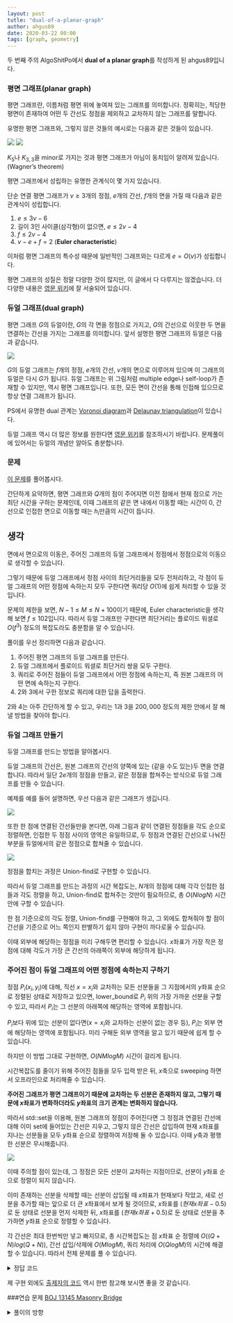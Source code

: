 ```yaml
---
layout: post
tutle: "dual-of-a-planar-graph"
author: ahgus89
date: 2020-03-22 00:00
tags: [graph, geometry]
---
```


두 번째 주의 AlgoShitPo에서 **dual of a planar graph**를 작성하게 된 ahgus89입니다.

### 평면 그래프(planar graph)
평면 그래프란, 이름처럼 평면 위에 놓여져 있는 그래프를 의미합니다. 정확히는, 적당한 평면이 존재하여 어떤 두 간선도 정점을 제외하고 교차하지 않는 그래프를 말합니다.

유명한 평면 그래프와, 그렇지 않은 것들의 예시로는 다음과 같은 것들이 있습니다.

 ![](https://algoshitpo.github.io/files/planar.png) ![](https://algoshitpo.github.io/files/non_planar.png) 

$K_5$나 $K_{3, 3}$을 minor로 가지는 것과 평면 그래프가 아님이 동치임이 알려져 있습니다.(Wagner’s theorem) 

평면 그래프에서 성립하는 유명한 관계식이 몇 가지 있습니다.

단순 연결 평면 그래프가 $v \geq 3$개의 정점, $e$개의 간선, $f$개의 면을 가질 때 다음과 같은 관계식이 성립합니다.

1. $e \leq 3v-6$
2. 길이 3인 사이클(삼각형)이 없으면, $e \leq 2v-4$
3. $f \leq 2v-4$
4. $v-e+f=2$ (**Euler characteristic**)

이처럼 평면 그래프의 특수성 때문에 일반적인 그래프와는 다르게 $e = O(v)$가 성립합니다.

평면 그래프의 성질은 정말 다양한 것이 많지만, 이 글에서 다 다루지는 않겠습니다. 더 다양한 내용은 [영문 위키](https://en.wikipedia.org/wiki/Planar_graph)에 잘 서술되어 있습니다.

### 듀얼 그래프(dual graph)
평면 그래프 $G$의 듀얼이란, $G$의 각 면을 정점으로 가지고, $G$의 간선으로 이웃한 두 면을 연결하는 간선을 가지는 그래프를 의미합니다. 앞서 설명한 평면 그래프의 듀얼은 다음과 같습니다.

 ![](https://algoshitpo.github.io/files/dual.png) 

$G$의 듀얼 그래프는 $f$개의 정점, $e$개의 간선, $v$개의 면으로 이루어져 있으며 이 그래프의 듀얼은 다시 $G$가 됩니다.
듀얼 그래프는 위 그림처럼 multiple edge나 self-loop가 존재할 수 있지만, 역시 평면 그래프입니다. 또한, 모든 면이 간선을 통해 인접해 있으므로 항상 연결 그래프가 됩니다.

PS에서 유명한 dual 관계는 [Voronoi diagram](https://en.wikipedia.org/wiki/Voronoi_diagram)과 [Delaunay triangulation](https://en.wikipedia.org/wiki/Delaunay_triangulation)이 있습니다.

듀얼 그래프 역시 더 많은 정보를 원한다면 [영문 위키](https://en.wikipedia.org/wiki/Dual_graph)를 참조하시기 바랍니다. 문제풀이에 있어서는 듀얼의 개념만 알아도 충분합니다.

### 문제
[이 문제](https://www.acmicpc.net/problem/15308)를 풀어봅시다.

간단하게 요약하면, 평면 그래프와 $Q$개의 점이 주어지면 이전 점에서 현재 점으로 가는 최단 시간을 구하는 문제인데, 이때 그래프의 같은 면 내에서 이동할 때는 시간이 0, 간선으로 인접한 면으로 이동할 때는 $h_i$만큼의 시간이 듭니다.

## 생각
면에서 면으로의 이동은, 주어진 그래프의 듀얼 그래프에서 정점에서 정점으로의 이동으로 생각할 수 있습니다.

그렇기 때문에 듀얼 그래프에서 정점 사이의 최단거리들을 모두 전처리하고, 각 점이 듀얼 그래프의 어떤 정점에 속하는지 모두 구한다면 쿼리당 $O(1)$에 쉽게 처리할 수 있을 것입니다.

문제의 제한을 보면, $N-1 \leq M \leq N+100$이기 때문에, Euler characteristic을 생각해 보면 $f \leq 102$입니다. 따라서 듀얼 그래프만 구한다면 최단거리는 플로이드 워셜로 $O(f^3)$ 정도의 복잡도라도 충분함을 알 수 있습니다.

풀이를 우선 정리하면 다음과 같습니다.

1. 주어진 평면 그래프의 듀얼 그래프를 만든다.
2. 듀얼 그래프에서 플로이드 워셜로 최단거리 쌍을 모두 구한다.
3. 쿼리로 주어진 점들이 듀얼 그래프에서 어떤 정점에 속하는지, 즉 원본 그래프의 어떤 면에 속하는지 구한다.
4. 2와 3에서 구한 정보로 쿼리에 대한 답을 출력한다.

2와 4는 아주 간단하게 할 수 있고, 우리는 1과 3을 $200,000$ 정도의 제한 안에서 잘 해낼 방법을 찾아야 합니다.

### 듀얼 그래프 만들기
듀얼 그래프를 만드는 방법을 알아봅시다. 

듀얼 그래프의 간선은, 원본 그래프의 간선의 양쪽에 있는 (같을 수도 있는)두 면을 연결합니다. 따라서 일단 $2e$개의 정점을 만들고, 같은 정점을 합쳐주는 방식으로 듀얼 그래프를 만들 수 있습니다.

예제를 예를 들어 설명하면, 우선 다음과 같은 그래프가 생깁니다.

 ![](https://algoshitpo.github.io/files/dual1.png) 

또한 한 점에 연결된 간선들만을 본다면, 아래 그림과 같이 연결된 정점들을 각도 순으로 정렬하면, 인접한 두 정점 사이의 영역은 유일하므로, 두 정점과 연결된 간선으로 나눠진 부분을 듀얼에서의 같은 정점으로 합쳐줄 수 있습니다.

 ![](https://algoshitpo.github.io/files/dual2.png) 

정점을 합치는 과정은 Union-find로 구현할 수 있습니다.

따라서 듀얼 그래프를 만드는 과정의 시간 복잡도는, $N$개의 정점에 대해 각각 인접한 점들과 각도 정렬을 하고, Union-find로 합쳐주는 것만이 필요하므로, 총 $O(NlogN)$ 시간 안에 구할 수 있습니다.

한 점 기준으로의 각도 정렬, Union-find를 구현해야 하고, 그 외에도 합쳐줘야 할 점이 간선을 기준으로 어느 쪽인지 판별하기 쉽지 않아 구현이 까다로울 수 있습니다.

이때 외부에 해당하는 정점을 미리 구해두면 편리할 수 있습니다. $x$좌표가 가장 작은 정점에 대해 각도가 가장 큰 간선의 아래쪽이 외부에 해당하게 됩니다.

### 주어진 점이 듀얼 그래프의 어떤 정점에 속하는지 구하기
정점 $P_i (x_i, y_i)$에 대해, 직선 $x=x_i$와 교차하는 모든 선분들을 그 지점에서의 $y$좌표 순으로 정렬된 상태로 저장하고 있으면, lower_bound로 $P_i$ 위의 가장 가까운 선분을 구할 수 있고, 따라서 $P_i$는 그 선분의 아래쪽에 해당하는 영역에 포함됩니다.

$P_i$보다 위에 있는 선분이 없다면($x=x_i$와 교차하는 선분이 없는 경우 등), $P_i$는 외부 면에 해당하는 영역에 포함됩니다. 미리 구해둔 외부 영역을 알고 있기 때문에 쉽게 할 수 있습니다.

하지만 이 방법 그대로 구현하면, $O(NMlogM)$ 시간이 걸리게 됩니다.

시간복잡도를 줄이기 위해 주어진 점들을 모두 입력 받은 뒤, $x$축으로 sweeping 하면서 오프라인으로 처리해줄 수 있습니다.

**주어진 그래프가 평면 그래프이기 때문에 교차하는 두 선분은 존재하지 않고, 그렇기 때문에 $x$좌표가 변화하더라도 $y$좌표의 크기 관계는 변화하지 않습니다.**

따라서 std::set을 이용해, 원본 그래프의 정점이 주어진다면 그 정점과 연결된 간선에 대해 이미 set에 들어있는 간선은 지우고, 그렇지 않은 간선은 삽입하여 현재 $x$좌표를 지나는 선분들을 모두 $y$좌표 순으로 정렬하여 저장해 둘 수 있습니다. 이때 $y$축과 평행한 선분은 무시해줍니다.

 ![](https://algoshitpo.github.io/files/dual3.png) 

이때 주의할 점이 있는데, 그 정점은 모든 선분이 교차하는 지점이므로, 선분이 $y$좌표 순으로 정렬이 되지 않습니다. 

이미 존재하는 선분을 삭제할 때는 선분이 삽입될 때 $x$좌표가 현재보다 작았고, 새로 선분을 추가할 때는 앞으로 더 큰 $x$좌표에서 보게 될 것이므로, $x$좌표를 $(현재 x좌표-0.5)$로 둔 상태로 선분을 먼저 삭제한 뒤, $x$좌표를 $(현재 x좌표+0.5)$로 둔 상태로 선분을 추가하면 $y$좌표 순으로 정렬할 수 있습니다.

각 간선은 최대 한번씩만 넣고 빠지므로, 총 시간복잡도는 점 $x$좌표 순 정렬에 $O((Q+N)log(Q+N))$, 간선 삽입/삭제에 $O(MlogM)$, 쿼리 처리에 $O(QlogM)$의 시간에 해결할 수 있습니다. 따라서 전체 문제를 풀 수 있습니다.

<details markdown="1">
<summary>정답 코드</summary>

```cpp
#include<bits/stdc++.h>
#define x first
#define y second
using namespace std;
typedef long long ll;
typedef pair<ll, ll> pii;
ll n, m, k, ans;
const ll mod=1e9+7;

pii p[202020], o;
ll h[202020], reg[202020];
vector<vector<pii>> graph(202020);

ll par[404040], out;
ll f(ll x){return x==par[x]?x:par[x]=f(par[x]);}
void uni(ll x, ll y){par[f(x)]=f(y);}

ll ccw(pii a, pii b, pii c)
{
	ll ax=c.x-b.x, ay=c.y-b.y, bx=c.x-a.x, by=c.y-a.y, d=ax*by-ay*bx;
	return (d>0)-(d<0);
}
bool cmp(pii a, pii b)
{
	a=p[a.second], b=p[b.second];
	if((a>o)^(b>o)) return a>b;
	return ccw(a, o, b)>0;
}

ll dis[202][202];

double nx;
struct line{
	double a, b;
	ll i;
	line(pii p, pii q, ll idx){
		if(p>q) swap(p, q);
		a=((double)(q.y-p.y))/(q.x-p.x);
		b=p.y-a*p.x;
		i=idx;
	}
	bool operator<(const line l) const{
		if(a*nx+b!=l.a*nx+l.b) return a*nx+b<l.a*nx+l.b;
		return i<l.i;
	}
};
set<line> st;
bool vt[202020];

int main()
{
	ios_base::sync_with_stdio(false);
	cin.tie(0);
	ll i, j, temp=0;
	for(i=0;i<404040;i++) 
		par[i]=i;
	cin>>n>>m;
	for(i=1;i<=n;i++)
		cin>>p[i].x>>p[i].y;
	for(i=0;i<m;i++)
	{
		cin>>k>>j>>h[i];
		graph[k].emplace_back(i, j);
		graph[j].emplace_back(i, k);
	}

	for(i=1;i<=n;i++)
	{
		o=p[i];
		sort(graph[i].begin(), graph[i].end(), cmp);//각도 정렬
		ll u, v;
		//간선의 어느쪽인지 판별
		for(j=1;j<graph[i].size();j++)
		{
			u=2*graph[i][j-1].first+1, v=2*graph[i][j].first;
			if(p[graph[i][j-1].second].x>o.x) u^=1;
			if(p[graph[i][j-1].second].x==o.x&&p[graph[i][j-1].second].y<o.y) u^=1;
			if(p[graph[i][j].second].x>o.x) v^=1;
			if(p[graph[i][j].second].x==o.x&&p[graph[i][j].second].y<o.y) v^=1;
			uni(u, v);
		}
		u=2*graph[i][j-1].first+1, v=2*graph[i][0].first;
		if(p[graph[i][j-1].second].x>o.x) u^=1;
		if(p[graph[i][j-1].second].x==o.x&&p[graph[i][j-1].second].y<o.y) u^=1;
		if(p[graph[i][0].second].x>o.x) v^=1;
		if(p[graph[i][0].second].x==o.x&&p[graph[i][0].second].y<o.y) v^=1;
		uni(u, v);
	}
	i=min_element(p+1, p+n+1)-p;
	out=f(2*graph[i][0].first+1);//외부

	vector<pair<pii, ll>> q;
	for(i=1;i<=n;i++)
		q.emplace_back(p[i], i);

	vector<ll> v;
	for(i=0;i<m;i++)
	{
		v.push_back(f(2*i));
		v.push_back(f(2*i+1));
	}
	sort(v.begin(), v.end());
	v.erase(unique(v.begin(), v.end()), v.end());
	n=v.size();
	//플로이드
	for(i=0;i<n;i++) for(j=0;j<n;j++) if(i!=j) dis[i][j]=1e18;

	for(i=0;i<m;i++)
	{
		ll a=lower_bound(v.begin(), v.end(), f(2*i))-v.begin();
		ll b=lower_bound(v.begin(), v.end(), f(2*i+1))-v.begin();
		dis[a][b]=min(dis[a][b], h[i]);
		dis[b][a]=min(dis[b][a], h[i]);
	}
	for(k=0;k<n;k++) for(i=0;i<n;i++) for(j=0;j<n;j++) dis[i][j]=min(dis[i][j], dis[i][k]+dis[k][j]);
	cin>>m;
	for(i=1;i<=m;i++)
	{
		cin>>j>>k;
		q.emplace_back(pii(j, k), -i);
	}
	sort(q.begin(), q.end());
	for(auto t:q)
	{
		nx=t.x.x;
		if(t.second>0)
		{
			i=t.second;
			nx-=0.5;//삭제 먼저
			for(auto j:graph[i])
			{
				if(p[i].x==p[j.second].x) continue;
				if(!vt[j.first]) continue;
				line l(p[i], p[j.second], j.first);
				st.erase(st.lower_bound(l));			
			}
			nx+=1;//이후 삽입
			for(auto j:graph[i])
			{
				if(p[i].x==p[j.second].x) continue;
				if(vt[j.first]) continue;
				line l(p[i], p[j.second], j.first);
				vt[j.first]=1;
				st.insert(l);			
			}
		}
		else
		{
			i=-t.second;
			auto it=st.lower_bound(line(t.first, pii(mod, 0), 0));
			if(it==st.end()) reg[i]=out;
			else reg[i]=f(2*(it->i)+1);
			reg[i]=lower_bound(v.begin(), v.end(), reg[i])-v.begin();
		}
	}
	reg[0]=lower_bound(v.begin(), v.end(), out)-v.begin();
	for(i=1;i<=m;i++)
		cout<<dis[reg[i-1]][reg[i]]<<'\n';
}
```
</details>

제 구현 외에도 [출제자의 코드](https://github.com/Namnamseo/iamcoder-goodbye-2017/blob/master/D%20%EB%B9%84%EB%B0%80%20%EC%9A%94%EC%9B%90/sol.cpp) 역시 한번 참고해 보시면 좋을 것 같습니다.

###연습 문제
[BOJ 13145 Masonry Bridge](https://www.acmicpc.net/problem/13145)

<details markdown="1">
<summary>풀이의 방향</summary>

연결 시간의 최솟값과 최댓값을 구하는 문제인데, 최솟값의 경우 다익스트라로 쉽게 구할 수 있습니다.

최댓값이 문제인데, 듀얼 그래프를 생각해봅시다. 이때, 직선 $x=x_1$과 $x=x_N$을 추가로 그어 가장 바깥쪽 영역을 위와 아래로 나누어 줍니다. $1$번 점과 $N$번 점은 각각 $x$좌표가 최소, 최대이므로 이렇게 나눌 수 있습니다.

듀얼 그래프의 간선 중 원본 그래프에서 연결되지 않은 간선만을 포함하는 그래프를 생각하면, $1$번 점과 $N$번 점이 연결되기 직전에는, 위에서 나눈 '위'와 '아래' 영역을 그 그래프의 간선만으로 이동할 수 있고, 연결되는 순간부터는 이동할 수 없습니다.

마지막으로 연결된 간선이 듀얼 그래프의 정점 $A$와 $B$를 연결한다면, 소요 시간은 $(모든 \space 간선 \space 가중치의 \space 합)-("위"에서 \space A까지의 \space 최단 \space 거리)-(B에서 \space "아래"\space 까지의 \space 최단 \space 거리)$가 됩니다. $1$번 정점과 $N$번 정점에서 다익스트라 알고리즘으로 최단거리를 구해 이 값 또한 구해낼 수 있습니다.

$M \leq 10^6$이라는 제한이 빡세 보일 수 있지만, 위에서 언급한 평면 그래프의 성질 때문에 실제로 $M \leq 150000$ 정도입니다. 

</details>